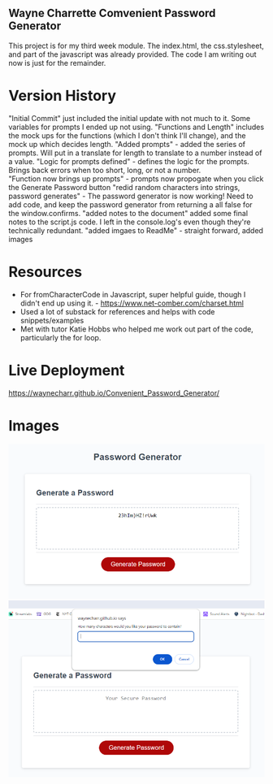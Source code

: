 

## Wayne Charrette Comvenient Password Generator

This project is for my third week module. The index.html, the css.stylesheet, and part of the javascript was already provided. The code I am writing out now is just for the remainder.


# Version History

"Initial Commit" just included the initial update with not much to it. Some variables for prompts I ended up not using. 
"Functions and Length" includes the mock ups for the functions (which I don't think I'll change), and the mock up which decides length. 
"Added prompts" - added the series of prompts. Will put in a translate for length to translate to a number instead of a value. 
"Logic for prompts defined" - defines the logic for the prompts. Brings back errors when too short, long, or not a number. \
"Function now brings up prompts" - prompts now propogate when you click the Generate Password button
"redid random characters into strings, password generates" - The password generator is now working! Need to add code, and keep the password generator from returning a all false for the window.confirms.
"added notes to the document" added some final notes to the script.js code. I left in the console.log's even though they're technically redundant. 
"added imgaes to ReadMe" - straight forward, added images

# Resources

- For fromCharacterCode in Javascript, super helpful guide, though I didn't end up using it. - https://www.net-comber.com/charset.html
- Used a lot of substack for references and helps with code snippets/examples
- Met with tutor Katie Hobbs who helped me work out part of the code, particularly the for loop. 

# Live Deployment 

https://waynecharr.github.io/Convenient_Password_Generator/

# Images

<img src=images/generated_password.PNG>
<img src=images/windows_box.PNG>